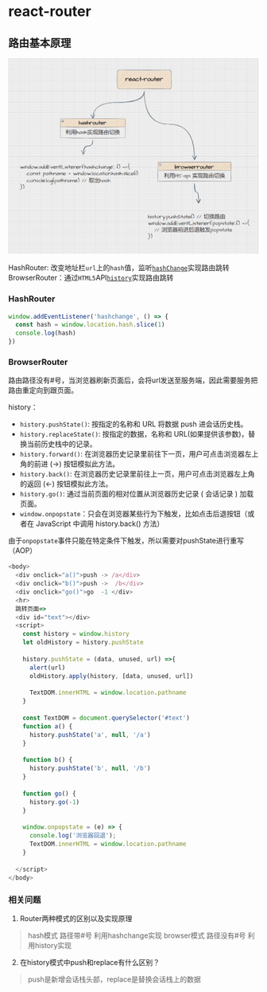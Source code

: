 # react-router

## 路由基本原理

![ReactRouter](./static/router.png)

HashRouter: 改变地址栏`url`上的`hash`值，监听[`hashChange`](https://developer.mozilla.org/zh-CN/docs/Web/API/Window/hashchange_event)实现路由跳转
BrowserRouter：通过`HTML5`API[`history`](https://developer.mozilla.org/zh-CN/docs/Web/API/History)实现路由跳转


### HashRouter

```js
window.addEventListener('hashchange', () => {
  const hash = window.location.hash.slice(1)
  console.log(hash)
})
```

### BrowserRouter

路由路径没有#号，当浏览器刷新页面后，会将url发送至服务端，因此需要服务把路由重定向到跟页面。

history：
  - `history.pushState()`: 按指定的名称和 URL 将数据 push 进会话历史栈。
  - `history.replaceState()`: 按指定的数据，名称和 URL(如果提供该参数)，替换当前历史栈中的记录。
  - `history.forward()`: 在浏览器历史记录里前往下一页，用户可点击浏览器左上角的前进 (→) 按钮模拟此方法。
  - `history.back()`: 在浏览器历史记录里前往上一页，用户可点击浏览器左上角的返回 (←) 按钮模拟此方法。
  - `history.go()`: 通过当前页面的相对位置从浏览器历史记录 ( 会话记录 ) 加载页面。
  - `window.onpopstate`：只会在浏览器某些行为下触发，比如点击后退按钮（或者在 JavaScript 中调用 history.back() 方法）

由于`onpopstate`事件只能在特定条件下触发，所以需要对pushState进行重写（AOP）

```js
<body>
  <div onclick="a()">push -> /a</div>
  <div onclick="b()">push ->  /b</div>
  <div onclick="go()">go  -1 </div>
  <hr>
  跳转页面=>
  <div id="text"></div>
  <script>
    const history = window.history
    let oldHistory = history.pushState

    history.pushState = (data, unused, url) =>{
      alert(url)
      oldHistory.apply(history, [data, unused, url])

      TextDOM.innerHTML = window.location.pathname
    }

    const TextDOM = document.querySelector('#text')
    function a() {
      history.pushState('a', null, '/a')
    }

    function b() {
      history.pushState('b', null, '/b')
    }

    function go() {
      history.go(-1)
    }
    
    window.onpopstate = (e) => {
      console.log('浏览器回退');
      TextDOM.innerHTML = window.location.pathname
    }

  </script>
</body>
```



### 相关问题

1. Router两种模式的区别以及实现原理

> hash模式 路径带#号 利用hashchange实现
> browser模式 路径没有#号 利用history实现

2. 在history模式中push和replace有什么区别？

> push是新增会话栈头部，replace是替换会话栈上的数据